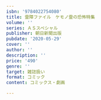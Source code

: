 ```yaml
---
isbn: '9784022754080'
title: 霊障ファイル　ケモノ霊の恐怖特集
volume: ''
series: ＡＳスペシャル
publisher: 朝日新聞出版
pubdate: '2020-05-29'
cover: ''
author: ''
description: ''
price: '490'
genre: ''
target: 雑誌扱い
format: コミック
content: コミックス・劇画

---
```

